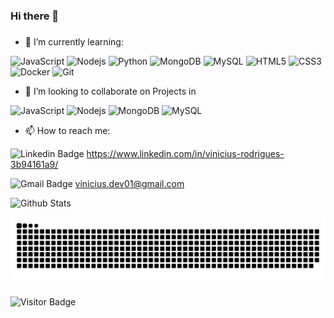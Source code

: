 ### Hi there 👋 
###

- 🌱 I’m currently learning:

![JavaScript](https://img.shields.io/badge/-JavaScript-black?style=flat-square&logo=javascript)
![Nodejs](https://img.shields.io/badge/-Nodejs-black?style=flat-square&logo=Node.js)
![Python](https://img.shields.io/badge/-Python-black?style=flat-square&logo=Python)
![MongoDB](https://img.shields.io/badge/-MongoDB-black?style=flat-square&logo=mongodb)
![MySQL](https://img.shields.io/badge/-MySQL-black?style=flat-square&logo=mysql)
![HTML5](https://img.shields.io/badge/-HTML5-E34F26?style=flat-square&logo=html5&logoColor=white)
![CSS3](https://img.shields.io/badge/-CSS3-1572B6?style=flat-square&logo=css3)
![Docker](https://img.shields.io/badge/-Docker-black?style=flat-square&logo=docker)
![Git](https://img.shields.io/badge/-Git-black?style=flat-square&logo=git)

- 👯 I’m looking to collaborate on Projects in

![JavaScript](https://img.shields.io/badge/-JavaScript-black?style=flat-square&logo=javascript)
![Nodejs](https://img.shields.io/badge/-Nodejs-black?style=flat-square&logo=Node.js)
![MongoDB](https://img.shields.io/badge/-MongoDB-black?style=flat-square&logo=mongodb)
![MySQL](https://img.shields.io/badge/-MySQL-black?style=flat-square&logo=mysql)

- 📫 How to reach me: 

![Linkedin Badge](https://img.shields.io/badge/LinkedIn-0077B5?style=for-the-badge&logo=linkedin&logoColor=white)
https://www.linkedin.com/in/vinicius-rodrigues-3b94161a9/


![Gmail Badge](https://img.shields.io/badge/Gmail-D14836?style=for-the-badge&logo=gmail&logoColor=white)
vinicius.dev01@gmail.com


![Github Stats](https://github-readme-stats.vercel.app/api?username=Noctho01&count_private=true&show_icons=true&include_all_commits=true)

![Snake animation](https://raw.githubusercontent.com/Platane/snk/output/github-contribution-grid-snake.svg)

![Visitor Badge](https://visitor-badge.laobi.icu/badge?page_id=Noctho01.Noctho01)

